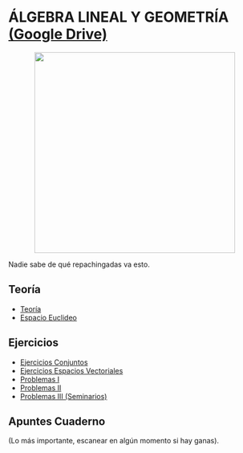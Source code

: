# ÁLGEBRA LINEAL Y GEOMETRÍA [(Google Drive)](https://drive.google.com/drive/u/0/folders/1VbhuK_IOkayp7K5o7DebyamBOo2CdCup)

<p align="center">
  <img src="https://github.com/su1c1d3jerk/ingenieria-informatica-usal/blob/master/01-PRIMERO/%C3%81LGEBRA%20LINEAL%20Y%20GEOMETR%C3%8DA/img.jpg" width="400" height="400"/>
</p>

Nadie sabe de qué repachingadas va esto.

## Teoría
  - [Teoría](https://drive.google.com/file/d/1_00X0oVFWlhz1PPiYHs0AUVSqFAGFPOj/view)
  - [Espacio Euclideo](https://drive.google.com/file/d/1lFzKkzkmvn_i9nibo_HPxoi9SXK84j0J/view)

## Ejercicios
  - [Ejercicios Conjuntos](https://drive.google.com/file/d/1RoWH4C7bPhZNF8Ej5w51OwKAuWCBYdgw/view)
  - [Ejercicios Espacios Vectoriales](https://drive.google.com/file/d/1fT6A0o6ql9W2QytOYyhZaPoWBEIraLVJ/view)
  - [Problemas I](https://drive.google.com/file/d/1GjFeCKywrRw9uNIPMdo9VnOMbTZZALkA/view)
  - [Problemas II](https://drive.google.com/file/d/1DQW6-0y0-4mk_gp_7dINGgUvj1Sh5xlL/view)
  - [Problemas III (Seminarios)](https://drive.google.com/file/d/1wswaSWAWBF-AqZwtWExKV3H4z9fF2SQS/view)

## Apuntes Cuaderno
(Lo más importante, escanear en algún momento si hay ganas).
